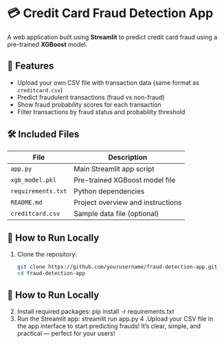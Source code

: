 # 💳 Credit Card Fraud Detection App

A web application built using **Streamlit** to predict credit card fraud using a pre-trained **XGBoost** model.


## 🚀 Features

- Upload your own CSV file with transaction data (same format as `creditcard.csv`)
- Predict fraudulent transactions (fraud vs non-fraud)
- Show fraud probability scores for each transaction
- Filter transactions by fraud status and probability threshold


## 🛠️ Included Files

| File               | Description                       |
|--------------------|---------------------------------|
| `app.py`           | Main Streamlit app script        |
| `xgb_model.pkl`    | Pre-trained XGBoost model file   |
| `requirements.txt` | Python dependencies              |
| `README.md`        | Project overview and instructions|
| `creditcard.csv`   | Sample data file (optional)      |



## 📂 How to Run Locally

1. Clone the repository:

   ```bash
   git clone https://github.com/yourusername/fraud-detection-app.git
   cd fraud-detection-app
## 📂 How to Run Locally

2. Install required packages:
pip install -r requirements.txt
3. Run the Streamlit app:
streamlit run app.py
4 .Upload your CSV file in the app interface to start predicting frauds!
It’s clear, simple, and practical — perfect for your users!
